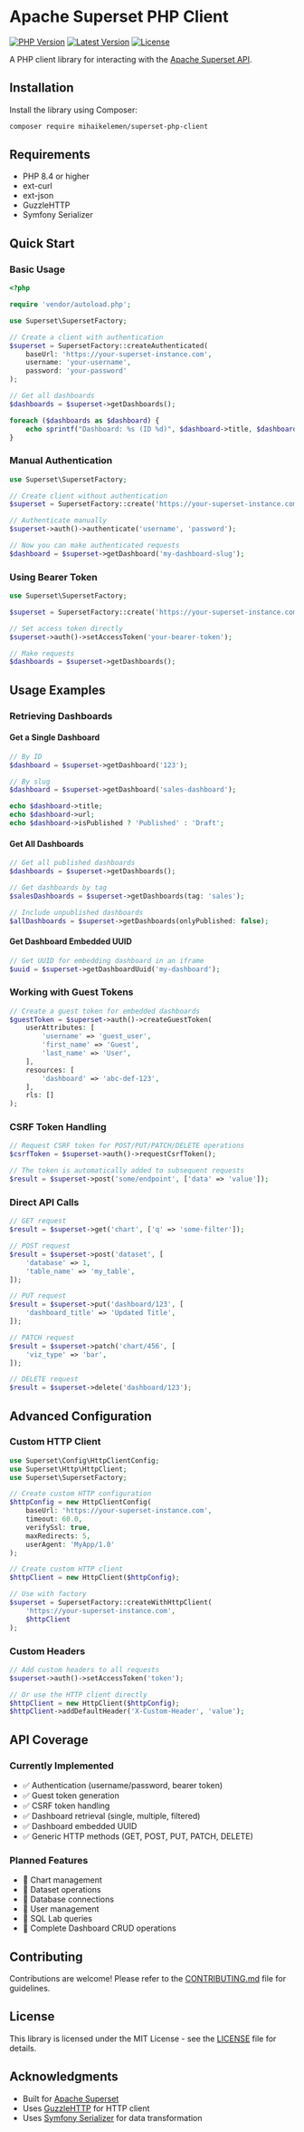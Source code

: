 # Apache Superset PHP Client

[![PHP Version](https://img.shields.io/packagist/php-v/mihaikelemen/superset-php-client)](https://packagist.org/packages/mihaikelemen/superset-php-client)
[![Latest Version](https://img.shields.io/packagist/v/mihaikelemen/superset-php-client)](https://packagist.org/packages/mihaikelemen/superset-php-client)
[![License](https://img.shields.io/packagist/l/mihaikelemen/superset-php-client)](https://github.com/mihaikelemen/superset-php-client/blob/main/LICENSE)

A PHP client library for interacting with the [Apache Superset API](https://superset.apache.org/docs/api/).

## Installation

Install the library using Composer:

```bash
composer require mihaikelemen/superset-php-client
```

## Requirements

- PHP 8.4 or higher
- ext-curl
- ext-json
- GuzzleHTTP
- Symfony Serializer

## Quick Start

### Basic Usage

```php
<?php

require 'vendor/autoload.php';

use Superset\SupersetFactory;

// Create a client with authentication
$superset = SupersetFactory::createAuthenticated(
    baseUrl: 'https://your-superset-instance.com',
    username: 'your-username',
    password: 'your-password'
);

// Get all dashboards
$dashboards = $superset->getDashboards();

foreach ($dashboards as $dashboard) {
    echo sprintf("Dashboard: %s (ID %d)", $dashboard->title, $dashboard->id);
}
```

### Manual Authentication

```php
use Superset\SupersetFactory;

// Create client without authentication
$superset = SupersetFactory::create('https://your-superset-instance.com');

// Authenticate manually
$superset->auth()->authenticate('username', 'password');

// Now you can make authenticated requests
$dashboard = $superset->getDashboard('my-dashboard-slug');
```

### Using Bearer Token

```php
use Superset\SupersetFactory;

$superset = SupersetFactory::create('https://your-superset-instance.com');

// Set access token directly
$superset->auth()->setAccessToken('your-bearer-token');

// Make requests
$dashboards = $superset->getDashboards();
```

## Usage Examples

### Retrieving Dashboards

#### Get a Single Dashboard

```php
// By ID
$dashboard = $superset->getDashboard('123');

// By slug
$dashboard = $superset->getDashboard('sales-dashboard');

echo $dashboard->title;
echo $dashboard->url;
echo $dashboard->isPublished ? 'Published' : 'Draft';
```

#### Get All Dashboards

```php
// Get all published dashboards
$dashboards = $superset->getDashboards();

// Get dashboards by tag
$salesDashboards = $superset->getDashboards(tag: 'sales');

// Include unpublished dashboards
$allDashboards = $superset->getDashboards(onlyPublished: false);
```

#### Get Dashboard Embedded UUID

```php
// Get UUID for embedding dashboard in an iframe
$uuid = $superset->getDashboardUuid('my-dashboard');
```

### Working with Guest Tokens

```php
// Create a guest token for embedded dashboards
$guestToken = $superset->auth()->createGuestToken(
    userAttributes: [
        'username' => 'guest_user',
        'first_name' => 'Guest',
        'last_name' => 'User',
    ],
    resources: [
        'dashboard' => 'abc-def-123',
    ],
    rls: []
);
```

### CSRF Token Handling

```php
// Request CSRF token for POST/PUT/PATCH/DELETE operations
$csrfToken = $superset->auth()->requestCsrfToken();

// The token is automatically added to subsequent requests
$result = $superset->post('some/endpoint', ['data' => 'value']);
```

### Direct API Calls

```php
// GET request
$result = $superset->get('chart', ['q' => 'some-filter']);

// POST request
$result = $superset->post('dataset', [
    'database' => 1,
    'table_name' => 'my_table',
]);

// PUT request
$result = $superset->put('dashboard/123', [
    'dashboard_title' => 'Updated Title',
]);

// PATCH request
$result = $superset->patch('chart/456', [
    'viz_type' => 'bar',
]);

// DELETE request
$result = $superset->delete('dashboard/123');
```

## Advanced Configuration

### Custom HTTP Client

```php
use Superset\Config\HttpClientConfig;
use Superset\Http\HttpClient;
use Superset\SupersetFactory;

// Create custom HTTP configuration
$httpConfig = new HttpClientConfig(
    baseUrl: 'https://your-superset-instance.com',
    timeout: 60.0,
    verifySsl: true,
    maxRedirects: 5,
    userAgent: 'MyApp/1.0'
);

// Create custom HTTP client
$httpClient = new HttpClient($httpConfig);

// Use with factory
$superset = SupersetFactory::createWithHttpClient(
    'https://your-superset-instance.com',
    $httpClient
);
```

### Custom Headers

```php
// Add custom headers to all requests
$superset->auth()->setAccessToken('token');

// Or use the HTTP client directly
$httpClient = new HttpClient($httpConfig);
$httpClient->addDefaultHeader('X-Custom-Header', 'value');
```

## API Coverage

### Currently Implemented

- ✅ Authentication (username/password, bearer token)
- ✅ Guest token generation
- ✅ CSRF token handling
- ✅ Dashboard retrieval (single, multiple, filtered)
- ✅ Dashboard embedded UUID
- ✅ Generic HTTP methods (GET, POST, PUT, PATCH, DELETE)

### Planned Features

- 🔄 Chart management
- 🔄 Dataset operations
- 🔄 Database connections
- 🔄 User management
- 🔄 SQL Lab queries
- 🔄 Complete Dashboard CRUD operations

## Contributing

Contributions are welcome! Please refer to the [CONTRIBUTING.md](CONTRIBUTING.md) file for guidelines.

## License

This library is licensed under the MIT License - see the [LICENSE](LICENSE) file for details.

## Acknowledgments

- Built for [Apache Superset](https://superset.apache.org/)
- Uses [GuzzleHTTP](https://github.com/guzzle/guzzle) for HTTP client
- Uses [Symfony Serializer](https://symfony.com/doc/current/components/serializer.html) for data transformation
